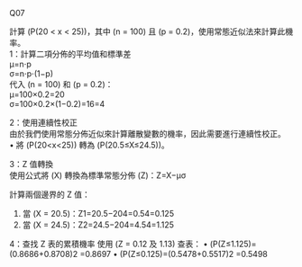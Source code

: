 Q07 

計算 (P(20 < x < 25))，其中 (n = 100) 且 (p = 0.2)，使用常態近似法來計算此機率。  
1：計算二項分佈的平均值和標準差  
μ=n⋅p  
σ=n⋅p⋅(1−p)  
代入 (n = 100) 和 (p = 0.2)：  
μ=100×0.2=20  
σ=100×0.2×(1−0.2)=16=4  

2：使用連續性校正  
由於我們使用常態分佈近似來計算離散變數的機率，因此需要進行連續性校正。  
•	將 (P(20<x<25)) 轉為 (P(20.5≤X≤24.5))。  

3：Z 值轉換  
使用公式將 (X) 轉換為標準常態分佈 (Z)：Z=X−μσ  

計算兩個邊界的 Z 值：
1.	當 (X = 20.5)：Z1=20.5−204=0.54=0.125
2.	當 (X = 24.5)：Z2=24.5−204=4.54=1.125

4：查找 Z 表的累積機率 
使用 (Z = 0.12 及 1.13) 查表：
•	(P(Z≤1.125)=(0.8686+0.8708)2 =0.8697
•	(P(Z≤0.125)=(0.5478+0.5517)2 =0.5498
